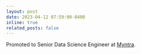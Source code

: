 ```yaml
---
layout: post
date: 2023-04-12 07:59:00-0400
inline: true
related_posts: false
---
```


Promoted to Senior Data Science Engineer at [Myntra](https://en.wikipedia.org/wiki/Myntra).